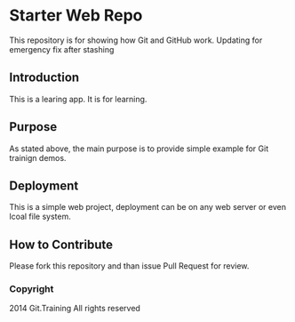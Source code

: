 # Starter Web Repo

This repository is for showing how Git and GitHub work. Updating for emergency fix after stashing

## Introduction

This is a learing app. It is for learning.

## Purpose

As stated above, the main purpose is to provide simple example for Git trainign demos.

## Deployment

This is a simple web project, deployment can be on any web server or even lcoal file system.

## How to Contribute

Please fork this repository and than issue Pull Request for review.

### Copyright

2014 Git.Training All rights reserved
